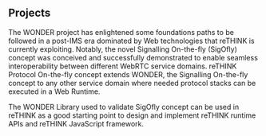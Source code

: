 ## Projects

The WONDER project has enlightened some foundations 
paths to be followed in a post-IMS era dominated by Web technologies that reTHINK is currently exploiting. Notably, the novel Signalling On-the-fly (SigOfly) concept was conceived and successfully demonstrated to enable seamless interoperability between different WebRTC service domains. reTHINK Protocol On-the-fly concept extends WONDER, the Signalling On-the-fly concept to any other service domain where needed protocol stacks can be executed in a Web Runtime. 

The WONDER Library used to validate SigOfly concept can be used in reTHINK as a good starting point to design and implement reTHINK runtime APIs and reTHINK JavaScript framework.

